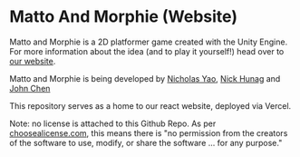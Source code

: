 # Matto And Morphie (Website)

Matto and Morphie is a 2D platformer game created with the Unity Engine. For more information about the idea (and to play it yourself!) head over to [our website](https://website-matto-and-morphie.vercel.app/).

Matto and Morphie is being developed by [Nicholas Yao](https://github.com/PShuckle), [Nick Hunag](https://github.com/Bac0nEater) and [John Chen](https://github.com/johnchen383) 

This repository serves as a home to our react website, deployed via Vercel.

Note: no license is attached to this Github Repo. As per [choosealicense.com](https://choosealicense.com/), this means there is "no permission from the creators of the software to use, modify, or share the software ... for any purpose."


